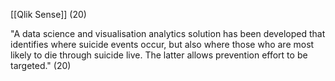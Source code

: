 [[Qlik Sense]] (20)

"A data science and visualisation analytics solution has been developed that identifies where suicide events occur, but also where those who are most likely to die through suicide live. The latter allows prevention effort to be targeted." (20)